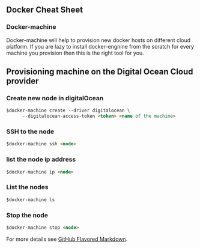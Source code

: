 ## Docker Cheat Sheet

### Docker-machine

Docker-machine will help to provision new docker hosts on different cloud platform. If you are lazy to install docker-engnine from the scratch for every machine you provision then this is the right tool for you.

## Provisioning machine on the Digital Ocean Cloud provider

### Create new node in digitalOcean
```markdown
$docker-machine create --driver digitalocean \
      --digitalocean-access-token <token> <name of the machine>
```

### SSH to the node
```markdown
$docker-machine ssh <node>
```
### list the node ip address
```markdown
$docker-machine ip <node>
```
### List the nodes
```markdown
$docker-machine ls
```
### Stop the node
```markdown
$docker-machine stop <node>
```

For more details see [GitHub Flavored Markdown](https://guides.github.com/features/mastering-markdown/).

